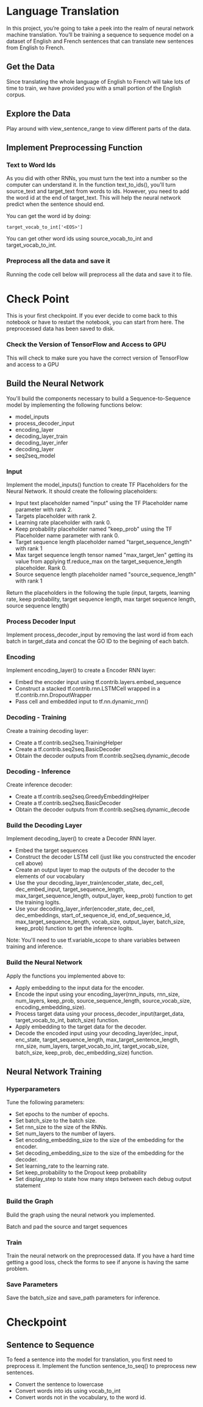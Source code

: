 # Language Translation

In this project, you’re going to take a peek into the realm of neural network machine translation. You’ll be training a sequence to sequence model on a dataset of English and French sentences that can translate new sentences from English to French.

## Get the Data

Since translating the whole language of English to French will take lots of time to train, we have provided you with a small portion of the English corpus.

## Explore the Data

Play around with view_sentence_range to view different parts of the data.

## Implement Preprocessing Function

### Text to Word Ids

As you did with other RNNs, you must turn the text into a number so the computer can understand it. In the function text_to_ids(), you'll turn source_text and target_text from words to ids. However, you need to add the <EOS> word id at the end of target_text. This will help the neural network predict when the sentence should end.

You can get the <EOS> word id by doing:

    target_vocab_to_int['<EOS>']

You can get other word ids using source_vocab_to_int and target_vocab_to_int.

### Preprocess all the data and save it

Running the code cell below will preprocess all the data and save it to file.

# Check Point

This is your first checkpoint. If you ever decide to come back to this notebook or have to restart the notebook, you can start from here. The preprocessed data has been saved to disk.

### Check the Version of TensorFlow and Access to GPU

This will check to make sure you have the correct version of TensorFlow and access to a GPU

## Build the Neural Network

You'll build the components necessary to build a Sequence-to-Sequence model by implementing the following functions below:

- model_inputs
- process_decoder_input
- encoding_layer
- decoding_layer_train
- decoding_layer_infer
- decoding_layer
- seq2seq_model

### Input

Implement the model_inputs() function to create TF Placeholders for the Neural Network. It should create the following placeholders:

- Input text placeholder named "input" using the TF Placeholder name parameter with rank 2.
- Targets placeholder with rank 2.
- Learning rate placeholder with rank 0.
- Keep probability placeholder named "keep_prob" using the TF Placeholder name parameter with rank 0.
- Target sequence length placeholder named "target_sequence_length" with rank 1
- Max target sequence length tensor named "max_target_len" getting its value from applying tf.reduce_max on the target_sequence_length placeholder. Rank 0.
- Source sequence length placeholder named "source_sequence_length" with rank 1

Return the placeholders in the following the tuple (input, targets, learning rate, keep probability, target sequence length, max target sequence length, source sequence length)

### Process Decoder Input

Implement process_decoder_input by removing the last word id from each batch in target_data and concat the GO ID to the begining of each batch.

### Encoding

Implement encoding_layer() to create a Encoder RNN layer:

- Embed the encoder input using tf.contrib.layers.embed_sequence 
- Construct a stacked tf.contrib.rnn.LSTMCell wrapped in a tf.contrib.rnn.DropoutWrapper 
- Pass cell and embedded input to tf.nn.dynamic_rnn() 

### Decoding - Training

Create a training decoding layer:

- Create a tf.contrib.seq2seq.TrainingHelper 
- Create a tf.contrib.seq2seq.BasicDecoder 
- Obtain the decoder outputs from tf.contrib.seq2seq.dynamic_decode 

### Decoding - Inference

Create inference decoder:

- Create a tf.contrib.seq2seq.GreedyEmbeddingHelper 
- Create a tf.contrib.seq2seq.BasicDecoder 
- Obtain the decoder outputs from tf.contrib.seq2seq.dynamic_decode 

### Build the Decoding Layer 

Implement decoding_layer() to create a Decoder RNN layer.

- Embed the target sequences
- Construct the decoder LSTM cell (just like you constructed the encoder cell above)
- Create an output layer to map the outputs of the decoder to the elements of our vocabulary
- Use the your decoding_layer_train(encoder_state, dec_cell, dec_embed_input, target_sequence_length, max_target_sequence_length, output_layer, keep_prob) function to get the training logits.
- Use your decoding_layer_infer(encoder_state, dec_cell, dec_embeddings, start_of_sequence_id, end_of_sequence_id, max_target_sequence_length, vocab_size, output_layer, batch_size, keep_prob) function to get the inference logits.

Note: You'll need to use tf.variable_scope to share variables between training and inference.

### Build the Neural Network

Apply the functions you implemented above to:

- Apply embedding to the input data for the encoder.
- Encode the input using your encoding_layer(rnn_inputs, rnn_size, num_layers, keep_prob,  source_sequence_length, source_vocab_size, encoding_embedding_size).
- Process target data using your process_decoder_input(target_data, target_vocab_to_int, batch_size) function.
- Apply embedding to the target data for the decoder.
- Decode the encoded input using your decoding_layer(dec_input, enc_state, target_sequence_length, max_target_sentence_length, rnn_size, num_layers, target_vocab_to_int, target_vocab_size, batch_size, keep_prob, dec_embedding_size) function.

## Neural Network Training

### Hyperparameters

Tune the following parameters:

- Set epochs to the number of epochs.
- Set batch_size to the batch size.
- Set rnn_size to the size of the RNNs.
- Set num_layers to the number of layers.
- Set encoding_embedding_size to the size of the embedding for the encoder.
- Set decoding_embedding_size to the size of the embedding for the decoder.
- Set learning_rate to the learning rate.
- Set keep_probability to the Dropout keep probability
- Set display_step to state how many steps between each debug output statement

### Build the Graph

Build the graph using the neural network you implemented.

Batch and pad the source and target sequences

### Train

Train the neural network on the preprocessed data. If you have a hard time getting a good loss, check the forms to see if anyone is having the same problem.

### Save Parameters

Save the batch_size and save_path parameters for inference.

# Checkpoint

## Sentence to Sequence

To feed a sentence into the model for translation, you first need to preprocess it. Implement the function sentence_to_seq() to preprocess new sentences.

- Convert the sentence to lowercase
- Convert words into ids using vocab_to_int
- Convert words not in the vocabulary, to the <UNK> word id.


